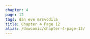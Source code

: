 ```yaml
---
chapter: 4
page: 12
tags: dan eve mrsvodila
title: Chapter 4 Page 12
alias: /dnwcomic/chapter-4-page-12/
---
```

